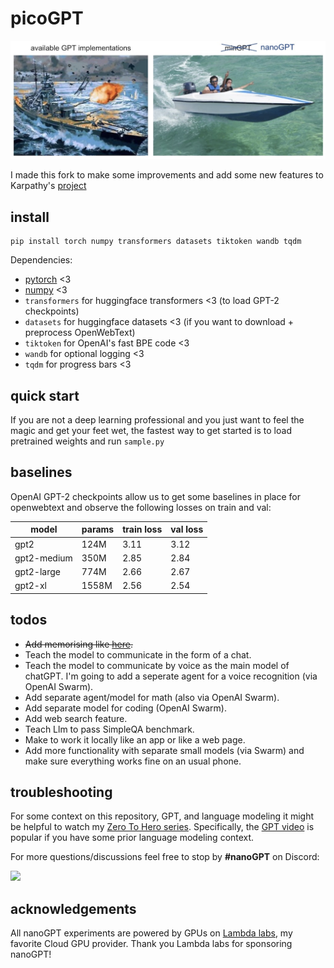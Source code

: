 
# picoGPT

![nanoGPT](assets/nanogpt.jpg)

I made this fork to make some improvements and add some new features to Karpathy's [project](https://github.com/karpathy/nanoGPT)

## install

```
pip install torch numpy transformers datasets tiktoken wandb tqdm
```

Dependencies:

- [pytorch](https://pytorch.org) <3
- [numpy](https://numpy.org/install/) <3
-  `transformers` for huggingface transformers <3 (to load GPT-2 checkpoints)
-  `datasets` for huggingface datasets <3 (if you want to download + preprocess OpenWebText)
-  `tiktoken` for OpenAI's fast BPE code <3
-  `wandb` for optional logging <3
-  `tqdm` for progress bars <3

## quick start

If you are not a deep learning professional and you just want to feel the magic and get your feet wet, the fastest way to get started is to load pretrained weights and run `sample.py`

## baselines

OpenAI GPT-2 checkpoints allow us to get some baselines in place for openwebtext and observe the following losses on train and val:

| model | params | train loss | val loss |
| ------| ------ | ---------- | -------- |
| gpt2 | 124M         | 3.11  | 3.12     |
| gpt2-medium | 350M  | 2.85  | 2.84     |
| gpt2-large | 774M   | 2.66  | 2.67     |
| gpt2-xl | 1558M     | 2.56  | 2.54     |

## todos

- ~~Add memorising like [here](https://colab.research.google.com/drive/1XZz1sjNt1MKRG6ul_hOGSJFQLS4lRtmJ).~~
- Teach the model to communicate in the form of a chat.
- Teach the model to communicate by voice as the main model of chatGPT. I'm going to add a seperate agent for a voice recognition (via OpenAI Swarm).
- Add separate agent/model for math (also via OpenAI Swarm).
- Add separate model for coding (OpenAI Swarm).
- Add web search feature.
- Teach Llm to pass SimpleQA benchmark.
- Make to work it locally like an app or like a web page.
- Add more functionality with separate small models (via Swarm) and make sure everything works fine on an usual phone.

## troubleshooting

For some context on this repository, GPT, and language modeling it might be helpful to watch my [Zero To Hero series](https://karpathy.ai/zero-to-hero.html). Specifically, the [GPT video](https://www.youtube.com/watch?v=kCc8FmEb1nY) is popular if you have some prior language modeling context.

For more questions/discussions feel free to stop by **#nanoGPT** on Discord:

[![](https://dcbadge.vercel.app/api/server/3zy8kqD9Cp?compact=true&style=flat)](https://discord.gg/3zy8kqD9Cp)

## acknowledgements

All nanoGPT experiments are powered by GPUs on [Lambda labs](https://lambdalabs.com), my favorite Cloud GPU provider. Thank you Lambda labs for sponsoring nanoGPT!
